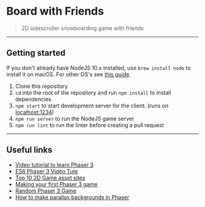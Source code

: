 # Board with Friends
> 2D sidescroller snowboarding game with friends

---

## Getting started
If you don't already have NodeJS 10.x installed, use `brew install node` to install it on macOS. For other OS's see [this guide](https://nodejs.org/en/download/package-manager/).

1. Clone this repository
2. `cd` into the root of the repository and run `npm install` to install dependencies
3. `npm start` to start development server for the client. (runs on [localhost:1234](http://localhost:1234/))
4. `npm run server` to run the NodeJS game server
5. `npm run lint` to run the linter before creating a pull request


---

## Useful links
- [Video tutorial to learn Phaser 3](https://youtu.be/T9kOFSFvgKc?t=7m)
- [ES6 Phaser 3 Video Tute](https://www.youtube.com/watch?v=7cpZ5Y7THmo)
- [Top 10 2D Game asset sites](https://www.gamasutra.com/blogs/DavidYing/20151221/262323/Top_10_Best_2D_Game_Asset_sites.php)
- [Making your first Phaser 3 game](https://www.phaser.io/tutorials/making-your-first-phaser-3-game)
- [Random Phaser 3 Game](http://labs.phaser.io/edit.html?src=src\games\mass%20attack\updated.js)
- [How to make parallax backgrounds in Phaser](https://www.joshmorony.com/how-to-create-a-parallax-background-in-phaser/)
